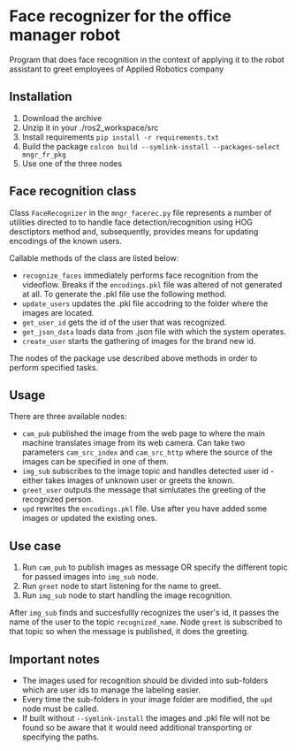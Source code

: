 # Face recognizer for the office manager robot

Program that does face recognition in the context of applying it to the robot assistant to greet employees of Applied Robotics company

## Installation

1. Download the archive
2. Unzip it in your ./ros2_workspace/src
3. Install requirements `pip install -r requirements.txt`
3. Build the package `colcon build --symlink-install --packages-select mngr_fr_pkg`
4. Use one of the three nodes

## Face recognition class

Class `FaceRecognizer` in the `mngr_facerec.py` file represents a number of utilities directed to to handle face detection/recognition using HOG desctiptors method and, subsequently, provides means for updating encodings of the known users.

Callable methods of the class are listed below:

- `recognize_faces` immediately performs face recognition from the videoflow. Breaks if the `encodings.pkl` file was altered of not generated at all. To generate the .pkl file use the following method.
- `update_users` updates the .pkl file accodring to the folder where the images are located.
- `get_user_id` gets the id of the user that was recognized.
- `get_json_data` loads data from .json file with which the system operates.
- `create_user` starts the gathering of images for the brand new id.

The nodes of the package use described above methods in order to perform specified tasks.

## Usage

There are three available nodes:

- `cam_pub` published the image from the web page to where the main machine translates image from its web camera. Can take two parameters `cam_src_index` and `cam_src_http` where the source of the images can be specified in one of them.
- `img_sub` subscribes to the image topic and handles detected user id - either takes images of unknown user or greets the known.
- `greet_user` outputs the message that simlutates the greeting of the recognized person.
- `upd` rewrites the `encodings.pkl` file. Use after you have added some images or updated the existing ones.

## Use case

1. Run `cam_pub` to publish images as message OR specify the different topic for passed images into `img_sub` node.
2. Run `greet` node to start listening for the name to greet.
3. Run `img_sub` node to start handling the image recognition.

After `img_sub` finds and succesfullly recognizes the user's id, it passes the name of the user to the topic `recognized_name`.
Node `greet` is subscribed to that topic so when the message is published, it does the greeting.

## Important notes

- The images used for recognition should be divided into sub-folders which are user ids to manage the labeling easier.
- Every time the sub-folders in your image folder are modified, the `upd` node must be called.
- If built without `--symlink-install` the images and .pkl file will not be found so be aware that it would need additional transporting or specifying the paths.